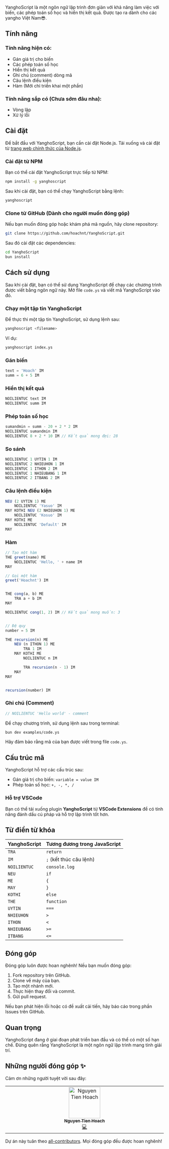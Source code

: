 YanghoScript là một ngôn ngữ lập trình đơn giản với khả năng làm việc với biến, các phép toán số học và hiển thị kết quả. Được tạo ra dành cho các yangho Việt Nam😎.

## Tính năng

### Tính năng hiện có:

-   Gán giá trị cho biến
-   Các phép toán số học
-   Hiển thị kết quả
-   Ghi chú (comment) dòng mã
-   Câu lệnh điều kiện
-   Hàm (Mới chỉ triển khai một phần)

### Tính năng sắp có (Chưa sớm đâu nha):

-   Vòng lặp
-   Xử lý lỗi

## Cài đặt

Để bắt đầu với YanghoScript, bạn cần cài đặt Node.js. Tải xuống và cài đặt từ [trang web chính thức của Node.js](https://nodejs.org/).

### Cài đặt từ NPM

Bạn có thể cài đặt YanghoScript trực tiếp từ NPM:

```bash
npm install -g yanghoscript
```

Sau khi cài đặt, bạn có thể chạy YanghoScript bằng lệnh:

```bash
yanghoscript
```

### Clone từ GitHub (Dành cho người muốn đóng góp)

Nếu bạn muốn đóng góp hoặc khám phá mã nguồn, hãy clone repository:

```bash
git clone https://github.com/hoachnt/YanghoScript.git
```

Sau đó cài đặt các dependencies:

```bash
cd YanghoScript
bun install
```

## Cách sử dụng

Sau khi cài đặt, bạn có thể sử dụng YanghoScript để chạy các chương trình được viết bằng ngôn ngữ này. Mở file `code.ys` và viết mã YanghoScript vào đó.

### Chạy một tập tin YanghoScript

Để thực thi một tập tin YanghoScript, sử dụng lệnh sau:

```bash
yanghoscript <filename>
```

Ví dụ:

```bash
yanghoscript index.ys
```

### Gán biến

```javascript
text = 'Hoach' IM
summ = 6 + 5 IM
```

### Hiển thị kết quả

```javascript
NOILIENTUC text IM
NOILIENTUC summ IM
```

### Phép toán số học

```javascript
sumandmin = summ - 20 + 2 * 2 IM
NOILIENTUC sumandmin IM
NOILIENTUC 8 + 2 * 10 IM // Kết quả mong đợi: 28
```

### So sánh

```javascript
NOILIENTUC 1 UYTIN 1 IM
NOILIENTUC 2 NHIEUHON 1 IM
NOILIENTUC 1 ITHON 2 IM
NOILIENTUC 1 NHIEUBANG 1 IM
NOILIENTUC 2 ITBANG 2 IM
```

### Câu lệnh điều kiện

```javascript
NEU (2 UYTIN 1) ME
    NOILIENTUC 'Yasuo' IM
MAY KOTHI NEU (2 NHIEUHON 1) ME
    NOILIENTUC 'Kosuo' IM
MAY KOTHI ME
    NOILIENTUC 'Default' IM
MAY
```

### Hàm

```javascript
// Tạo một hàm
THE greet(name) ME
    NOILIENTUC 'Hello, ' + name IM
MAY

// Gọi một hàm
greet('Hoachnt') IM


THE cong(a, b) ME
    TRA a + b IM
MAY

NOILIENTUC cong(1, 2) IM // Kết quả mong muốn: 3


// Đệ quy
number = 5 IM

THE recursion(n) ME
    NEU (n ITHON 1) ME
        TRA 1 IM
    MAY KOTHI ME
        NOILIENTUC n IM

        TRA recursion(n - 1) IM
    MAY
MAY


recursion(number) IM
```

### Ghi chú (Comment)

```javascript
// NOILIENTUC 'Hello world' - comment
```

Để chạy chương trình, sử dụng lệnh sau trong terminal:

```bash
bun dev examples/code.ys
```

Hãy đảm bảo rằng mã của bạn được viết trong file `code.ys`.

## Cấu trúc mã

YanghoScript hỗ trợ các cấu trúc sau:

-   Gán giá trị cho biến: `variable = value IM`
-   Phép toán số học: `+, -, *, /`

### Hỗ trợ VSCode

Bạn có thể tải xuống plugin **YanghoScript** từ **VSCode Extensions** để có tính năng đánh dấu cú pháp và hỗ trợ lập trình tốt hơn.

## Từ điển từ khóa

| YanghoScript | Tương đương trong JavaScript |
| ------------ | ---------------------------- |
| `TRA`        | `return`                     |
| `IM`         | `;` (kết thúc câu lệnh)      |
| `NOILIENTUC` | `console.log`                |
| `NEU`        | `if`                         |
| `ME`         | `{`                          |
| `MAY`        | `}`                          |
| `KOTHI`      | `else`                       |
| `THE`        | `function`                   |
| `UYTIN`      | `===`                        |
| `NHIEUHON`   | `>`                          |
| `ITHON`      | `<`                          |
| `NHIEUBANG`  | `>=`                         |
| `ITBANG`     | `<=`                         |

## Đóng góp

Đóng góp luôn được hoan nghênh! Nếu bạn muốn đóng góp:

1. Fork repository trên GitHub.
2. Clone về máy của bạn.
3. Tạo một nhánh mới.
4. Thực hiện thay đổi và commit.
5. Gửi pull request.

Nếu bạn phát hiện lỗi hoặc có đề xuất cải tiến, hãy báo cáo trong phần Issues trên GitHub.

## Quan trọng

YanghoScript đang ở giai đoạn phát triển ban đầu và có thể có một số hạn chế. Đừng quên rằng YanghoScript là một ngôn ngữ lập trình mang tính giải trí.

## Những người đóng góp ✨

Cảm ơn những người tuyệt vời sau đây:

<!-- ALL-CONTRIBUTORS-LIST:START - Do not remove or modify this section -->
<!-- prettier-ignore-start -->
<!-- markdownlint-disable -->
<table>
  <tbody>
    <tr>
      <td align="center" valign="top" width="14.28%"><a href="https://hoachnt.com/"><img src="https://avatars.githubusercontent.com/u/91771575?v=4?s=100" width="100px;" alt="Nguyen Tien Hoach"/><br /><sub><b>Nguyen Tien Hoach</b></sub></a><br /><a href="https://github.com/hoachnt/YanghoScript/commits?author=hoachnt" title="Code">💻</a></td>
    </tr>
  </tbody>
</table>

<!-- markdownlint-restore -->
<!-- prettier-ignore-end -->

<!-- ALL-CONTRIBUTORS-LIST:END -->

Dự án này tuân theo [all-contributors](https://github.com/all-contributors/all-contributors). Mọi đóng góp đều được hoan nghênh!
